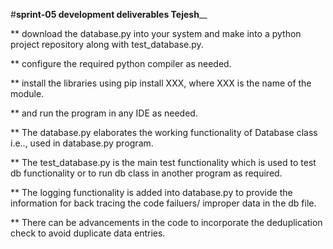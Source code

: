 #**sprint-05 development deliverables Tejesh**__

** download the database.py into your system and make into a python project repository along with test_database.py.

** configure the required python compiler as needed.

** install the libraries using pip install XXX, where XXX is the name of the module.

** and run the program in any IDE as needed.

** The database.py elaborates the working functionality of Database class i.e.., used in database.py program.

** The test_database.py is the main test functionality which is used to test db functionality or to run db class in another program as required.

** The logging functionality is added into database.py to provide the information for back tracing the code failuers/ improper data in the db file.

** There can be advancements in the code to incorporate the deduplication check to avoid duplicate data entries.
